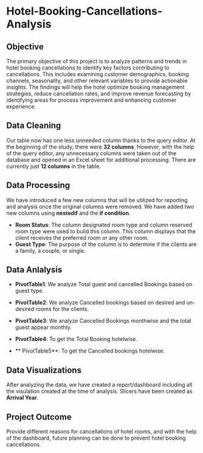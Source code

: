 # Hotel-Booking-Cancellations-Analysis

## Objective

The primary objective of this project is to analyze patterns and trends in hotel booking cancellations to identify key factors contributing to cancellations. This includes examining customer demographics, booking channels, seasonality, and other relevant variables to provide actionable insights. The findings will help the hotel optimize booking management strategies, reduce cancellation rates, and improve revenue forecasting by identifying areas for process improvement and enhancing customer experience.

## Data Cleaning 

Our table now has one less unneeded column thanks to the query editor. At the beginning of the study, there were **32 columns**. However, with the help of the query editor, any unnecessary columns were taken out of the database and opened in an Excel sheet for additional processing. There are currently just **12 columns** in the table.

## Data Processing

We have introduced a few new columns that will be utilized for reporting and analysis once the original columns were removed. We have added two new columns using **nestedif** and the **if condition**.

- **Room Status**: The column designated room type and column reserved room type were used to build this column. This column displays that the client receives the preferred room or any other room.
- **Guest Type**: The purpose of the column is to determine if the clients are a family, a couple, or single.

## Data Anlalysis

- **PivotTable1**: We analyze Total guest and cancelled Bookings based on guest type.

- **PivotTable2**: We analyze Cancelled bookings based on desired and un-desired rooms for the clients.

- **PivotTable3**: We analyze Cancelled Bookings monthwise and the total guest appear monthly.

- **PivotTable4**: To get the Total Booking hotelwise.

- ** PivotTable5**: To get the Cancelled bookings hotelwise.

## Data Visualizations

After analyzing the data, we have created a report/dashboard including all the visulation created at the time of analysis. Slicers have been created as **Arrival Year**.

## Project Outcome

Provide different reasons for cancellations of hotel rooms, and with the help of the dashboard, future planning can be done to prevent hotel booking cancellations.
